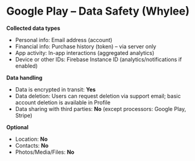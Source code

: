 # Google Play – Data Safety (Whylee)

**Collected data types**
- Personal info: Email address (account)
- Financial info: Purchase history (token) – via server only
- App activity: In-app interactions (aggregated analytics)
- Device or other IDs: Firebase Instance ID (analytics/notifications if enabled)

**Data handling**
- Data is encrypted in transit: **Yes**
- Data deletion: Users can request deletion via support email; basic account deletion is available in Profile
- Data sharing with third parties: **No** (except processors: Google Play, Stripe)

**Optional**
- Location: **No**
- Contacts: **No**
- Photos/Media/Files: **No**
